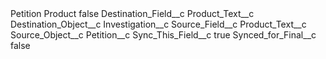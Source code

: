 <?xml version="1.0" encoding="UTF-8"?>
<CustomMetadata xmlns="http://soap.sforce.com/2006/04/metadata" xmlns:xsi="http://www.w3.org/2001/XMLSchema-instance" xmlns:xsd="http://www.w3.org/2001/XMLSchema">
    <label>Petition Product</label>
    <protected>false</protected>
    <values>
        <field>Destination_Field__c</field>
        <value xsi:type="xsd:string">Product_Text__c</value>
    </values>
    <values>
        <field>Destination_Object__c</field>
        <value xsi:type="xsd:string">Investigation__c</value>
    </values>
    <values>
        <field>Source_Field__c</field>
        <value xsi:type="xsd:string">Product_Text__c</value>
    </values>
    <values>
        <field>Source_Object__c</field>
        <value xsi:type="xsd:string">Petition__c</value>
    </values>
    <values>
        <field>Sync_This_Field__c</field>
        <value xsi:type="xsd:boolean">true</value>
    </values>
    <values>
        <field>Synced_for_Final__c</field>
        <value xsi:type="xsd:boolean">false</value>
    </values>
</CustomMetadata>
